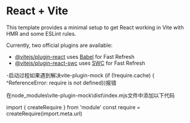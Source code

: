 # React + Vite

This template provides a minimal setup to get React working in Vite with HMR and some ESLint rules.

Currently, two official plugins are available:

- [@vitejs/plugin-react](https://github.com/vitejs/vite-plugin-react/blob/main/packages/plugin-react/README.md) uses [Babel](https://babeljs.io/) for Fast Refresh
- [@vitejs/plugin-react-swc](https://github.com/vitejs/vite-plugin-react-swc) uses [SWC](https://swc.rs/) for Fast Refresh

-启动过程如果遇到解决vite-plugin-mock (if (!require.cache) { ^ReferenceError: require is not defined})报错

在node_modules\vite-plugin-mock\dist\index.mjs文件中添加以下代码

import { createRequire } from 'module'
const require = createRequire(import.meta.url)